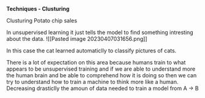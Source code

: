 **Techniques - Clusturing**

Clusturing Potato chip sales

In unsupervised learning it just tells the model to find something intresting about the data.
![[Pasted image 20230407031656.png]]

In this case the cat learned automaticlly to classify pictures of cats.


There is a lot of expectation on this area because humans train to what appears to be unsupervised training and if we are able to understand more the human brain and be able to comprehend how it is doing so then we can try to understand how to train a machine to think more like a human. Decreasing drasticlly the amoun of data needed to train a model from A -> B